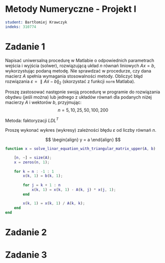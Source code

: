 # Metody Numeryczne - Projekt I
```s
student: Bartłomiej Krawczyk
indeks: 310774
```


# Zadanie 1

Napisać uniwersalną procedurę w Matlabie o odpowiednich parametrach wejścia i wyjścia (solwer), rozwiązującą układ $n$ równań liniowych $Ax = b$, wykorzystując podaną metodę. Nie sprawdzać w procedurze, czy dana macierz $A$ spełnia wymagania stosowalności metody. Obliczyć błąd rozwiązania $\varepsilon = ∥A\tilde{x} − b∥_2$ (skorzystać z funkcji `norm` Matlaba).

Proszę zastosować następnie swoją procedurę w programie do rozwiązania obydwu (jeśli można) lub jednego z układów równań dla podanych niżej macierzy $A$ i wektorów $b$, przyjmując: $$n = 5, 10, 25, 50, 100, 200$$

Metoda: faktoryzacji $LDL^T$

Proszę wykonać wykres (wykresy) zależności błędu $\varepsilon$ od liczby równań $n$.




$$
\begin{align}
y = a
\end{align}
$$

```matlab
function x = solve_linar_equation_with_triangular_matrix_upper(A, b)

    [n, ~] = size(A);
    x = zeros(n, 1);
    
    for k = n : -1 : 1
        x(k, 1) = b(k, 1);
        
        for j = k + 1 : n
            x(k, 1) = x(k, 1) - A(k, j) * x(j, 1);
        end

        x(k, 1) = x(k, 1) / A(k, k);
    end
end
```


# Zadanie 2


# Zadanie 3



